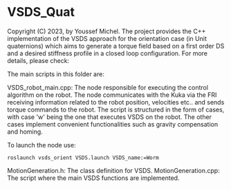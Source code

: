 # VSDS_Quat
Copyright (C) 2023, by Youssef Michel.
The project provides the C++ implementation of the VSDS approach for the orientation case (in Unit quaternions) which aims to generate a torque field
based on a first order DS and a desired stiffness profile in a closed loop configuration. For more details, please check:



The main scripts in this folder are:

VSDS_robot_main.cpp: The node responsible for executing the control algorithm on the robot. The node communicates
with the Kuka via the FRI receiving information related to the robot position, velocities etc.. and sends torque commands to the
robot. The script is structured in the form of cases, with case 'w' being the one that executes VSDS on the robot. The other cases implement
convenient functionalities such as gravity compensation and homing.

To launch the node use:
```
roslaunch vsds_orient VSDS.launch VSDS_name:=Worm
```


MotionGeneration.h: The class definition for VSDS.
MotionGeneration.cpp: The script where the main VSDS functions are implemented.



